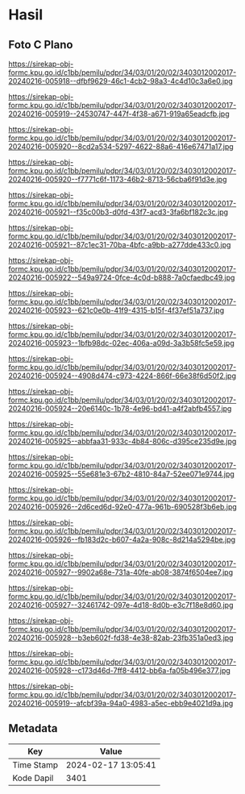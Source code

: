 # Hasil

## Foto C Plano

https://sirekap-obj-formc.kpu.go.id/c1bb/pemilu/pdpr/34/03/01/20/02/3403012002017-20240216-005918--dfbf9629-46c1-4cb2-98a3-4c4d10c3a6e0.jpg

https://sirekap-obj-formc.kpu.go.id/c1bb/pemilu/pdpr/34/03/01/20/02/3403012002017-20240216-005919--24530747-447f-4f38-a671-919a65eadcfb.jpg

https://sirekap-obj-formc.kpu.go.id/c1bb/pemilu/pdpr/34/03/01/20/02/3403012002017-20240216-005920--8cd2a534-5297-4622-88a6-416e67471a17.jpg

https://sirekap-obj-formc.kpu.go.id/c1bb/pemilu/pdpr/34/03/01/20/02/3403012002017-20240216-005920--f7771c6f-1173-46b2-8713-56cba6f91d3e.jpg

https://sirekap-obj-formc.kpu.go.id/c1bb/pemilu/pdpr/34/03/01/20/02/3403012002017-20240216-005921--f35c00b3-d0fd-43f7-acd3-3fa6bf182c3c.jpg

https://sirekap-obj-formc.kpu.go.id/c1bb/pemilu/pdpr/34/03/01/20/02/3403012002017-20240216-005921--87c1ec31-70ba-4bfc-a9bb-a277dde433c0.jpg

https://sirekap-obj-formc.kpu.go.id/c1bb/pemilu/pdpr/34/03/01/20/02/3403012002017-20240216-005922--549a9724-0fce-4c0d-b888-7a0cfaedbc49.jpg

https://sirekap-obj-formc.kpu.go.id/c1bb/pemilu/pdpr/34/03/01/20/02/3403012002017-20240216-005923--621c0e0b-41f9-4315-b15f-4f37ef51a737.jpg

https://sirekap-obj-formc.kpu.go.id/c1bb/pemilu/pdpr/34/03/01/20/02/3403012002017-20240216-005923--1bfb98dc-02ec-406a-a09d-3a3b58fc5e59.jpg

https://sirekap-obj-formc.kpu.go.id/c1bb/pemilu/pdpr/34/03/01/20/02/3403012002017-20240216-005924--4908d474-c973-4224-866f-66e38f6d50f2.jpg

https://sirekap-obj-formc.kpu.go.id/c1bb/pemilu/pdpr/34/03/01/20/02/3403012002017-20240216-005924--20e6140c-1b78-4e96-bd41-a4f2abfb4557.jpg

https://sirekap-obj-formc.kpu.go.id/c1bb/pemilu/pdpr/34/03/01/20/02/3403012002017-20240216-005925--abbfaa31-933c-4b84-806c-d395ce235d9e.jpg

https://sirekap-obj-formc.kpu.go.id/c1bb/pemilu/pdpr/34/03/01/20/02/3403012002017-20240216-005925--55e681e3-67b2-4810-84a7-52ee071e9744.jpg

https://sirekap-obj-formc.kpu.go.id/c1bb/pemilu/pdpr/34/03/01/20/02/3403012002017-20240216-005926--2d6ced6d-92e0-477a-961b-690528f3b6eb.jpg

https://sirekap-obj-formc.kpu.go.id/c1bb/pemilu/pdpr/34/03/01/20/02/3403012002017-20240216-005926--fb183d2c-b607-4a2a-908c-8d214a5294be.jpg

https://sirekap-obj-formc.kpu.go.id/c1bb/pemilu/pdpr/34/03/01/20/02/3403012002017-20240216-005927--9902a68e-731a-40fe-ab08-3874f6504ee7.jpg

https://sirekap-obj-formc.kpu.go.id/c1bb/pemilu/pdpr/34/03/01/20/02/3403012002017-20240216-005927--32461742-097e-4d18-8d0b-e3c7f18e8d60.jpg

https://sirekap-obj-formc.kpu.go.id/c1bb/pemilu/pdpr/34/03/01/20/02/3403012002017-20240216-005928--b3eb602f-fd38-4e38-82ab-23fb351a0ed3.jpg

https://sirekap-obj-formc.kpu.go.id/c1bb/pemilu/pdpr/34/03/01/20/02/3403012002017-20240216-005928--c173d46d-7ff8-4412-bb6a-fa05b496e377.jpg

https://sirekap-obj-formc.kpu.go.id/c1bb/pemilu/pdpr/34/03/01/20/02/3403012002017-20240216-005919--afcbf39a-94a0-4983-a5ec-ebb9e4021d9a.jpg


## Metadata

| Key        | Value               |
| ---------- | ------------------- |
| Time Stamp | 2024-02-17 13:05:41 |
| Kode Dapil | 3401                |



